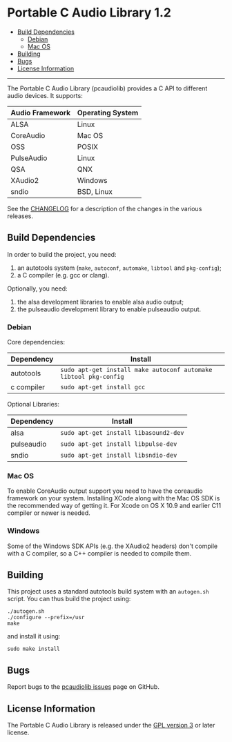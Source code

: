 # Portable C Audio Library 1.2

- [Build Dependencies](#build-dependencies)
  - [Debian](#debian)
  - [Mac OS](#mac-os)
- [Building](#building)
- [Bugs](#bugs)
- [License Information](#license-information)

----------

The Portable C Audio Library (pcaudiolib) provides a C API to different audio
devices. It supports:

| Audio Framework | Operating System |
|-----------------|------------------|
| ALSA            | Linux            |
| CoreAudio       | Mac OS           |
| OSS             | POSIX            |
| PulseAudio      | Linux            |
| QSA             | QNX              |
| XAudio2         | Windows          |
| sndio           | BSD, Linux       |

See the [CHANGELOG](CHANGELOG.md) for a description of the changes in the
various releases.

## Build Dependencies

In order to build the project, you need:

1.  an autotools system (`make`, `autoconf`, `automake`, `libtool`
    and `pkg-config`);
2.  a C compiler (e.g. gcc or clang).


Optionally, you need:

1.  the alsa development libraries to enable alsa audio output;
2.  the pulseaudio development library to enable pulseaudio output.

### Debian

Core dependencies:

| Dependency | Install                                                          |
|------------|------------------------------------------------------------------|
| autotools  | `sudo apt-get install make autoconf automake libtool pkg-config` |
| c compiler | `sudo apt-get install gcc`                                       |

Optional Libraries:

| Dependency     | Install                                    |
|----------------|--------------------------------------------|
| alsa           | `sudo apt-get install libasound2-dev`      |
| pulseaudio     | `sudo apt-get install libpulse-dev`        |
| sndio          | `sudo apt-get install libsndio-dev`        |

### Mac OS

To enable CoreAudio output support you need to have the coreaudio framework on
your system. Installing XCode along with the Mac OS SDK is the recommended way
of getting it. For Xcode on OS X 10.9 and earlier C11 compiler or newer is needed.

### Windows

Some of the Windows SDK APIs (e.g. the XAudio2 headers) don't compile
with a C compiler, so a C++ compiler is needed to compile them.

## Building

This project uses a standard autotools build system with an `autogen.sh` script.
You can thus build the project using:

	./autogen.sh
	./configure --prefix=/usr
	make

and install it using:

	sudo make install

## Bugs

Report bugs to the [pcaudiolib issues](https://github.com/espeak-ng/pcaudiolib/issues)
page on GitHub.

## License Information

The Portable C Audio Library is released under the [GPL version 3](COPYING) or
later license.
